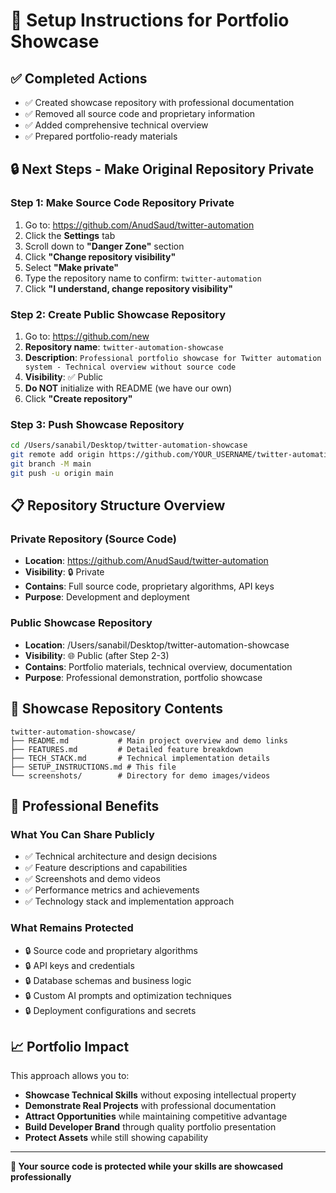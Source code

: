 # 🔧 Setup Instructions for Portfolio Showcase

## ✅ Completed Actions
- ✅ Created showcase repository with professional documentation
- ✅ Removed all source code and proprietary information
- ✅ Added comprehensive technical overview
- ✅ Prepared portfolio-ready materials

## 🔒 Next Steps - Make Original Repository Private

### Step 1: Make Source Code Repository Private
1. Go to: https://github.com/AnudSaud/twitter-automation
2. Click the **Settings** tab
3. Scroll down to **"Danger Zone"** section
4. Click **"Change repository visibility"**
5. Select **"Make private"**
6. Type the repository name to confirm: `twitter-automation`
7. Click **"I understand, change repository visibility"**

### Step 2: Create Public Showcase Repository
1. Go to: https://github.com/new
2. **Repository name**: `twitter-automation-showcase`
3. **Description**: `Professional portfolio showcase for Twitter automation system - Technical overview without source code`
4. **Visibility**: ✅ Public
5. **Do NOT** initialize with README (we have our own)
6. Click **"Create repository"**

### Step 3: Push Showcase Repository
```bash
cd /Users/sanabil/Desktop/twitter-automation-showcase
git remote add origin https://github.com/YOUR_USERNAME/twitter-automation-showcase.git
git branch -M main
git push -u origin main
```

## 📋 Repository Structure Overview

### Private Repository (Source Code)
- **Location**: https://github.com/AnudSaud/twitter-automation
- **Visibility**: 🔒 Private
- **Contains**: Full source code, proprietary algorithms, API keys
- **Purpose**: Development and deployment

### Public Showcase Repository
- **Location**: /Users/sanabil/Desktop/twitter-automation-showcase
- **Visibility**: 🌐 Public (after Step 2-3)
- **Contains**: Portfolio materials, technical overview, documentation
- **Purpose**: Professional demonstration, portfolio showcase

## 📄 Showcase Repository Contents

```
twitter-automation-showcase/
├── README.md           # Main project overview and demo links
├── FEATURES.md         # Detailed feature breakdown
├── TECH_STACK.md       # Technical implementation details
├── SETUP_INSTRUCTIONS.md # This file
└── screenshots/        # Directory for demo images/videos
```

## 🎯 Professional Benefits

### What You Can Share Publicly
- ✅ Technical architecture and design decisions
- ✅ Feature descriptions and capabilities
- ✅ Screenshots and demo videos
- ✅ Performance metrics and achievements
- ✅ Technology stack and implementation approach

### What Remains Protected
- 🔒 Source code and proprietary algorithms
- 🔒 API keys and credentials
- 🔒 Database schemas and business logic
- 🔒 Custom AI prompts and optimization techniques
- 🔒 Deployment configurations and secrets

## 📈 Portfolio Impact

This approach allows you to:
- **Showcase Technical Skills** without exposing intellectual property
- **Demonstrate Real Projects** with professional documentation
- **Attract Opportunities** while maintaining competitive advantage
- **Build Developer Brand** through quality portfolio presentation
- **Protect Assets** while still showing capability

---

**🔐 Your source code is protected while your skills are showcased professionally**